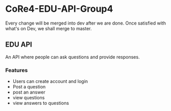 # CoRe4-EDU-API-Group4

Every change will be merged into dev after we are done. 
Once satisfied with what's on Dev, we shall merge to master.

## EDU API
An API where people can ask questions and provide responses.

### Features
- Users can create account and login
- Post a question
- post an answer
- view questions
- view answers to questions
